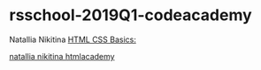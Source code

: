 # rsschool-2019Q1-codeacademy

Natallia Nikitina
[HTML CSS Basics:](https://www.codecademy.com/users/Ya_latan/achievements)

[natallia nikitina htmlacademy](https://htmlacademy.ru/profile/id1013059/achievements)
